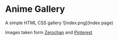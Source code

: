 # Anime Gallery

A simple HTML CSS gallery
![index.png](Index page)


Images taken form [Zerochan](https://www.zerochan.net/) and [Pinterest](https://www.pinterest.com/)
